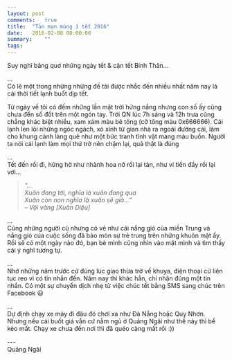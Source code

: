 ```yaml
---
layout: post
comments:   true
title:  "Tản mạn mùng 1 tết 2016"
date:   2016-02-08 00:00:00
summary:    ""
tags:	
---
```


Suy nghĩ bâng quơ những ngày tết & cận tết Bính Thân...

...<br>
Có lẽ một trong những những đề tài được nhắc đến nhiều nhất năm nay là cái thời tiết lạnh buốt dịp tết.

Từ ngày về tôi có đếm những lần mặt trời hửng nắng nhưng con số ấy cũng chưa đến số đốt trên một ngón tay. Trời QN lúc 7h sáng và 12h trưa cũng chẳng khác biệt nhiều, xam xám màu bê tông (cỡ tông màu 0x666666). Cái lạnh len lỏi những ngóc ngách, xó xỉnh từ gian nhà ra ngoài đường cái, làm cho khung cảnh làng quê như một bức tranh tĩnh vật mang màu buồn. Người ta nói cái lạnh làm mọi thứ trở nên chậm lại, quả thật là đúng

...<br>
Tết đến rồi đi, hững hờ như nhành hoa nở rồi lại tàn, như ví tiền đầy rồi lại vơi...<br>
> *“...<br>
Xuân đang tới, nghĩa là xuân đang qua<br>
Xuân còn non nghĩa là xuân sẽ già...”<br>
– Vội vàng [Xuân Diệu]*

...<br>
Cũng những người cũ nhưng có vẻ như cái nắng gió của miền Trung và nắng gió của cuộc sống đã bào mòn sự trẻ trung trên những khuôn mặt ấy. Rồi sẽ có một ngày nào đó, bạn bè mình cũng nhìn vào mặt mình và tìm thấy cái ý nghĩ tương tự.

...<br>
Nhớ những năm trước cứ đúng lúc giao thừa trở về khuya, điện thoại cứ liên tục reo vì có tin nhắn đến. Năm nay thì khác hẳn, chỉ nhận đúng một tin nhắn. Có một sự chuyển dịch nhẹ từ việc chúc tết bằng SMS sang chúc trên Facebook 😃

...<br>
Dự định chạy xe máy đi đâu đó chơi xa như Đà Nẵng hoặc Quy Nhơn. Nhưng nếu cái buốt giá vẫn cứ nằm ngủ ở Quảng Ngãi như thế này thì bể kèo mất. Chạy xe chưa đến nơi thì đã quéo càng mất rồi :))

<div>---</div>
Quảng Ngãi